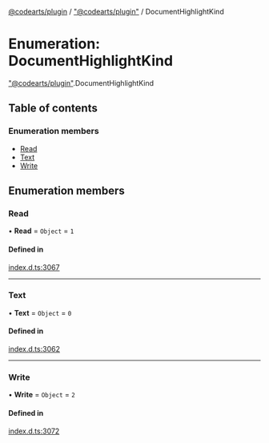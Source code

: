 [@codearts/plugin](../README.md) / ["@codearts/plugin"](../modules/_codearts_plugin_.md) / DocumentHighlightKind

# Enumeration: DocumentHighlightKind

["@codearts/plugin"](../modules/_codearts_plugin_.md).DocumentHighlightKind

## Table of contents

### Enumeration members

- [Read](codearts_plugin_.DocumentHighlightKind.md#read)
- [Text](codearts_plugin_.DocumentHighlightKind.md#text)
- [Write](codearts_plugin_.DocumentHighlightKind.md#write)

## Enumeration members

### Read

• **Read** = `Object` = `1`

#### Defined in

[index.d.ts:3067](https://github.com/huaweicloud/cloudide-plugin-api/blob/d4de966/index.d.ts#L3067)

___

### Text

• **Text** = `Object` = `0`

#### Defined in

[index.d.ts:3062](https://github.com/huaweicloud/cloudide-plugin-api/blob/d4de966/index.d.ts#L3062)

___

### Write

• **Write** = `Object` = `2`

#### Defined in

[index.d.ts:3072](https://github.com/huaweicloud/cloudide-plugin-api/blob/d4de966/index.d.ts#L3072)
